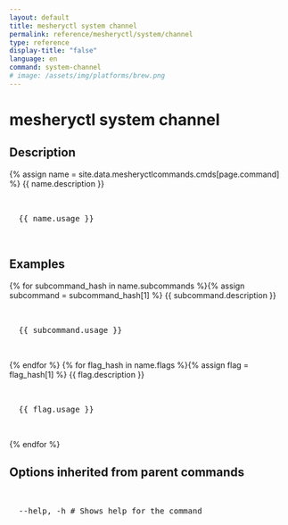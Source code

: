 ```yaml
---
layout: default
title: mesheryctl system channel
permalink: reference/mesheryctl/system/channel
type: reference
display-title: "false"
language: en
command: system-channel
# image: /assets/img/platforms/brew.png
---
```


<!-- Copy this template to create individual doc pages for each mesheryctl commands -->

<!-- Name of the command -->
# mesheryctl system channel

<!-- Description of the command. Preferably a paragraph -->
## Description

{% assign name = site.data.mesheryctlcommands.cmds[page.command] %}
{{ name.description }}

<!-- Basic usage of the command -->
<pre class="codeblock-pre">
  <div class="codeblock">
  {{ name.usage }}
  </div>
</pre>

<!-- All possible example use cases of the command -->
## Examples

{% for subcommand_hash in name.subcommands %}{% assign subcommand = subcommand_hash[1] %}
{{ subcommand.description }}
<pre class="codeblock-pre">
  <div class="codeblock">
  {{ subcommand.usage }}
  </div>
</pre>
{% endfor %}
{% for flag_hash in name.flags %}{% assign flag = flag_hash[1] %}
{{ flag.description }}
<pre class="codeblock-pre">
  <div class="codeblock">
  {{ flag.usage }}
  </div>
</pre>
{% endfor %}
<br/>

## Options inherited from parent commands
<pre class="codeblock-pre">
  <div class="codeblock">
  --help, -h # Shows help for the command
  </div>
</pre>